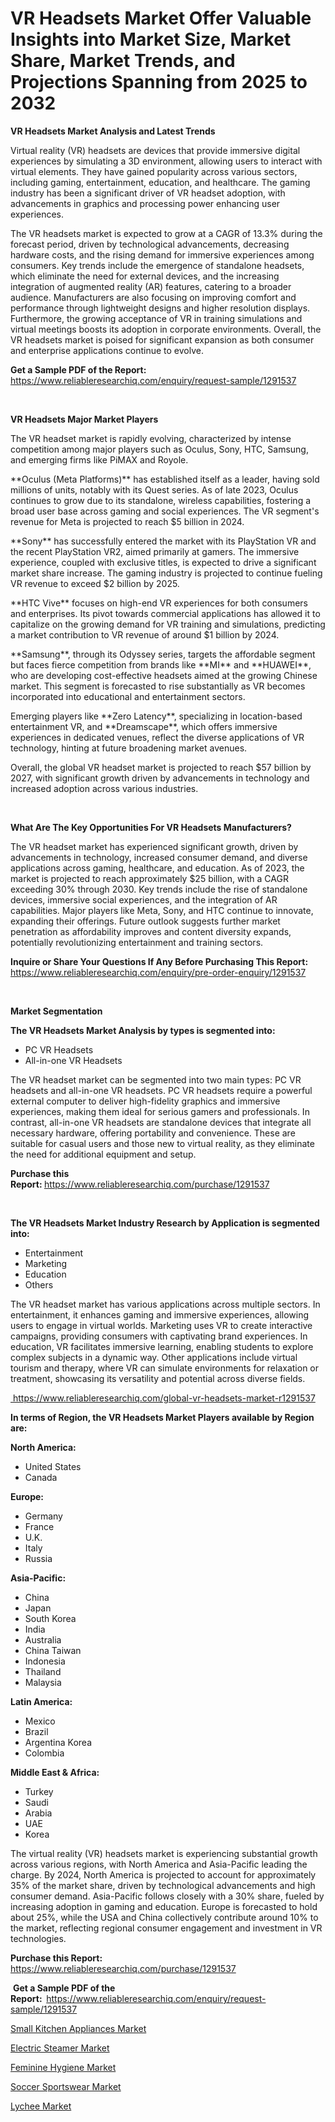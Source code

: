 <p><h1>VR Headsets Market Offer Valuable Insights into Market Size, Market Share, Market Trends, and Projections Spanning from 2025 to 2032</h1></p><p><strong>VR Headsets Market Analysis and Latest Trends</strong></p>
<p><p>Virtual reality (VR) headsets are devices that provide immersive digital experiences by simulating a 3D environment, allowing users to interact with virtual elements. They have gained popularity across various sectors, including gaming, entertainment, education, and healthcare. The gaming industry has been a significant driver of VR headset adoption, with advancements in graphics and processing power enhancing user experiences. </p><p>The VR headsets market is expected to grow at a CAGR of 13.3% during the forecast period, driven by technological advancements, decreasing hardware costs, and the rising demand for immersive experiences among consumers. Key trends include the emergence of standalone headsets, which eliminate the need for external devices, and the increasing integration of augmented reality (AR) features, catering to a broader audience. Manufacturers are also focusing on improving comfort and performance through lightweight designs and higher resolution displays. Furthermore, the growing acceptance of VR in training simulations and virtual meetings boosts its adoption in corporate environments. Overall, the VR headsets market is poised for significant expansion as both consumer and enterprise applications continue to evolve.</p></p>
<p><strong>Get a Sample PDF of the Report:&nbsp;</strong> <a href="https://www.reliableresearchiq.com/enquiry/request-sample/1291537?utm_campaign=1129&utm_medium=2&utm_source=Github&utm_content=ia&utm_term=04042025&utm_id=vr-headsets">https://www.reliableresearchiq.com/enquiry/request-sample/1291537</a></p>
<p>&nbsp;</p>
<p><strong>VR Headsets Major Market Players</strong></p>
<p><p>The VR headset market is rapidly evolving, characterized by intense competition among major players such as Oculus, Sony, HTC, Samsung, and emerging firms like PiMAX and Royole. </p><p>**Oculus (Meta Platforms)** has established itself as a leader, having sold millions of units, notably with its Quest series. As of late 2023, Oculus continues to grow due to its standalone, wireless capabilities, fostering a broad user base across gaming and social experiences. The VR segment's revenue for Meta is projected to reach $5 billion in 2024.</p><p>**Sony** has successfully entered the market with its PlayStation VR and the recent PlayStation VR2, aimed primarily at gamers. The immersive experience, coupled with exclusive titles, is expected to drive a significant market share increase. The gaming industry is projected to continue fueling VR revenue to exceed $2 billion by 2025.</p><p>**HTC Vive** focuses on high-end VR experiences for both consumers and enterprises. Its pivot towards commercial applications has allowed it to capitalize on the growing demand for VR training and simulations, predicting a market contribution to VR revenue of around $1 billion by 2024.</p><p>**Samsung**, through its Odyssey series, targets the affordable segment but faces fierce competition from brands like **MI** and **HUAWEI**, who are developing cost-effective headsets aimed at the growing Chinese market. This segment is forecasted to rise substantially as VR becomes incorporated into educational and entertainment sectors.</p><p>Emerging players like **Zero Latency**, specializing in location-based entertainment VR, and **Dreamscape**, which offers immersive experiences in dedicated venues, reflect the diverse applications of VR technology, hinting at future broadening market avenues.</p><p>Overall, the global VR headset market is projected to reach $57 billion by 2027, with significant growth driven by advancements in technology and increased adoption across various industries.</p></p>
<p>&nbsp;</p>
<p><strong>What Are The Key Opportunities For VR Headsets Manufacturers?</strong></p>
<p><p>The VR headset market has experienced significant growth, driven by advancements in technology, increased consumer demand, and diverse applications across gaming, healthcare, and education. As of 2023, the market is projected to reach approximately $25 billion, with a CAGR exceeding 30% through 2030. Key trends include the rise of standalone devices, immersive social experiences, and the integration of AR capabilities. Major players like Meta, Sony, and HTC continue to innovate, expanding their offerings. Future outlook suggests further market penetration as affordability improves and content diversity expands, potentially revolutionizing entertainment and training sectors.</p></p>
<p><strong>Inquire or Share Your Questions If Any Before Purchasing This Report:</strong> <a href="https://www.reliableresearchiq.com/enquiry/pre-order-enquiry/1291537?utm_campaign=1129&utm_medium=2&utm_source=Github&utm_content=ia&utm_term=04042025&utm_id=vr-headsets">https://www.reliableresearchiq.com/enquiry/pre-order-enquiry/1291537</a></p>
<p>&nbsp;</p>
<p><strong>Market Segmentation</strong></p>
<p><strong>The VR Headsets Market Analysis by types is segmented into:</strong></p>
<p><ul><li>PC VR Headsets</li><li>All-in-one VR Headsets</li></ul></p>
<p><p>The VR headset market can be segmented into two main types: PC VR headsets and all-in-one VR headsets. PC VR headsets require a powerful external computer to deliver high-fidelity graphics and immersive experiences, making them ideal for serious gamers and professionals. In contrast, all-in-one VR headsets are standalone devices that integrate all necessary hardware, offering portability and convenience. These are suitable for casual users and those new to virtual reality, as they eliminate the need for additional equipment and setup. </p></p>
<p><strong>Purchase this Report:&nbsp;</strong><a href="https://www.reliableresearchiq.com/purchase/1291537?utm_campaign=1129&utm_medium=2&utm_source=Github&utm_content=ia&utm_term=04042025&utm_id=vr-headsets">https://www.reliableresearchiq.com/purchase/1291537</a></p>
<p>&nbsp;</p>
<p><strong>The VR Headsets Market Industry Research by Application is segmented into:</strong></p>
<p><ul><li>Entertainment</li><li>Marketing</li><li>Education</li><li>Others</li></ul></p>
<p><p>The VR headset market has various applications across multiple sectors. In entertainment, it enhances gaming and immersive experiences, allowing users to engage in virtual worlds. Marketing uses VR to create interactive campaigns, providing consumers with captivating brand experiences. In education, VR facilitates immersive learning, enabling students to explore complex subjects in a dynamic way. Other applications include virtual tourism and therapy, where VR can simulate environments for relaxation or treatment, showcasing its versatility and potential across diverse fields.</p></p>
<p><a href="https://www.reliableresearchiq.com/global-vr-headsets-market-r1291537?utm_campaign=1129&utm_medium=2&utm_source=Github&utm_content=ia&utm_term=04042025&utm_id=vr-headsets">&nbsp;https://www.reliableresearchiq.com/global-vr-headsets-market-r1291537</a></p>
<p><strong>In terms of Region, the VR Headsets Market Players available by Region are:</strong></p>
<p>
    <p> <strong> North America: </strong>
        <ul>
            <li>United States</li>
            <li>Canada</li>
        </ul>
        </p> 
    <p> <strong> Europe: </strong>
        <ul>
            <li>Germany</li>
            <li>France</li>
            <li>U.K.</li>
            <li>Italy</li>
            <li>Russia</li>
        </ul>
        </p> 
    <p> <strong> Asia-Pacific: </strong>
        <ul>
            <li>China</li>
            <li>Japan</li>
            <li>South Korea</li>
            <li>India</li>
            <li>Australia</li>
            <li>China Taiwan</li>
            <li>Indonesia</li>
            <li>Thailand</li>
            <li>Malaysia</li>
        </ul>
        </p> 
    <p> <strong> Latin America: </strong>
        <ul>
            <li>Mexico</li>
            <li>Brazil</li>
            <li>Argentina Korea</li>
            <li>Colombia</li>
        </ul>
        </p> 
    <p> <strong> Middle East & Africa: </strong>
        <ul>
            <li>Turkey</li>
            <li>Saudi</li>
            <li>Arabia</li>
            <li>UAE</li>
            <li>Korea</li>
        </ul>
    </p>
    </p>
<p><p>The virtual reality (VR) headsets market is experiencing substantial growth across various regions, with North America and Asia-Pacific leading the charge. By 2024, North America is projected to account for approximately 35% of the market share, driven by technological advancements and high consumer demand. Asia-Pacific follows closely with a 30% share, fueled by increasing adoption in gaming and education. Europe is forecasted to hold about 25%, while the USA and China collectively contribute around 10% to the market, reflecting regional consumer engagement and investment in VR technologies.</p></p>
<p><strong>Purchase this Report: </strong><a href="https://www.reliableresearchiq.com/purchase/1291537?utm_campaign=1129&utm_medium=2&utm_source=Github&utm_content=ia&utm_term=04042025&utm_id=vr-headsets">https://www.reliableresearchiq.com/purchase/1291537</a></p>
<p>&nbsp;<strong>Get a Sample PDF of the Report:&nbsp;&nbsp;</strong><a href="https://www.reliableresearchiq.com/enquiry/request-sample/1291537?utm_campaign=1129&utm_medium=2&utm_source=Github&utm_content=ia&utm_term=04042025&utm_id=vr-headsets">https://www.reliableresearchiq.com/enquiry/request-sample/1291537</a></p>
<p><strong></strong></p>
<p><p><a href="https://github.com/snapetylerho/Market-Research-Report-List-1/blob/main/small-kitchen-appliances-market.md?utm_campaign=1129&utm_medium=2&utm_source=Github&utm_content=ia&utm_term=04042025&utm_id=vr-headsets">Small Kitchen Appliances Market</a></p><p><a href="https://github.com/stunzkocotpv/Market-Research-Report-List-1/blob/main/electric-steamer-market.md?utm_campaign=1129&utm_medium=2&utm_source=Github&utm_content=ia&utm_term=04042025&utm_id=vr-headsets">Electric Steamer Market</a></p><p><a href="https://github.com/sulvantomppa/Market-Research-Report-List-1/blob/main/feminine-hygiene-market.md?utm_campaign=1129&utm_medium=2&utm_source=Github&utm_content=ia&utm_term=04042025&utm_id=vr-headsets">Feminine Hygiene Market</a></p><p><a href="https://github.com/iwanesucices/Market-Research-Report-List-1/blob/main/soccer-sportswear-market.md?utm_campaign=1129&utm_medium=2&utm_source=Github&utm_content=ia&utm_term=04042025&utm_id=vr-headsets">Soccer Sportswear Market</a></p><p><a href="https://github.com/trenkkwasek84/Market-Research-Report-List-1/blob/main/lychee-market.md?utm_campaign=1129&utm_medium=2&utm_source=Github&utm_content=ia&utm_term=04042025&utm_id=vr-headsets">Lychee Market</a></p></p>